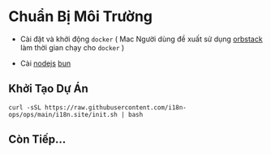 # Chuẩn Bị Môi Trường

* Cài đặt và khởi động `docker` ( Mac Người dùng đề xuất sử dụng [orbstack](https://orbstack.dev) làm thời gian chạy cho `docker` )

* Cài [nodejs](https://nodejs.org/en/download/package-manager) [bun](https://bun.sh/docs/installation)

## Khởi Tạo Dự Án

```
curl -sSL https://raw.githubusercontent.com/i18n-ops/ops/main/i18n.site/init.sh | bash
```

## Còn Tiếp…